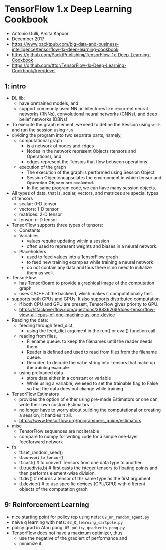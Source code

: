 # TensorFlow 1.x Deep Learning Cookbook
* Antonio Gulli, Amita Kapoor
* December 2017
* https://www.packtpub.com/big-data-and-business-intelligence/tensorflow-1x-deep-learning-cookbook
* https://github.com/PacktPublishing/TensorFlow-1x-Deep-Learning-Cookbook
* https://github.com/tttor/TensorFlow-1x-Deep-Learning-Cookbook/tree/devel

## 1: intro
* DL lib: 
  * have pretrained models, and 
  * support commonly used NN architectures like 
    recurrent neural networks (RNNs), convolutional neural networks (CNNs), and deep belief networks (DBNs)
* To execute the graph element, 
  we need to define the Session using `with` and run the session using `run`
* dividing the program into two separate parts, namely, 
  * computational graph 
    * is a network of nodes and edges
    * Nodes in the network represent Objects (tensors and Operations), and 
    * edges represent the Tensors that flow between operations
  * execution of the graph
    * The execution of the graph is performed using Session Object
    * Session Objectencapsulates the environment in which tensor and Operation Objects are evaluated.
    * In the same program code, we can have many session objects.
* All types of data, that is, scalar, vectors, and matrices are special types of tensors
  * scalar: 0-D tensor
  * vectors: 1-D tensor
  * matrices: 2-D tensor
  * tensor: n-D tensor
* TensorFlow supports three types of tensors:
  * Constants
  * Variables
    * values require updating within a session
    * often used to represent weights and biases in a neural network.
  * Placeholders
    * used to feed values into a TensorFlow graph
    * to feed new training examples while training a neural network
    * do not contain any data and thus there is no need to initialize them as well.
* TensorFlow 
  * has TensorBoard to provide a graphical image of the computation graph
  * uses C/C++ at the backend, which makes it computationally fast.
* supports both CPUs and GPUs. It also supports distributed computation
  * if both CPU and GPU are present, TensorFlow gives priority to GPU.
  * https://stackoverflow.com/questions/38836269/does-tensorflow-view-all-cpus-of-one-machine-as-one-device
* Reading the data: 
  * feeding through feed_dict, 
    * using the feed_dict argument in the run() or eval() function call
  * reading from files,
    * Filename queue: to keep the filenames until the reader needs them
    * Reader is defined and used to read from files from the filename queue.
    * Decoder: to decode the value string into Tensors that make up the training example
  * using preloaded data
    * store data either in a constant or variable
    * While using a variable, we need to set the trainable flag to False so that the data does not change while training
* TensorFlow Estimators
  * provides the option of either using pre-made Estimators or one can write their own custom Estimators
  * no longer have to worry about building the computational or creating a session, it handles it all.
  * https://www.tensorflow.org/programmers_guide/estimators
* misc
  * TensorFlow sequences are not iterable
  * compare to numpy for writing code for a simple one-layer feedforward network
* fn
  * tf.set_random_seed()
  * tf.convert_to_tensor()
  * tf.cast() # to convert Tensors from one data type to another
  * tf.truediv(a,b) # first casts the integer tensors to floating points and then performs element-wise division.
  * tf.div() # returns a tensor of the same type as the first argument.
  * tf.device() # to use specific devices (CPU/GPU) with different objects of the computation graph

## 9: Reinforcement Learning
* nice starting point for policy rep using nets: `02_nn_random_agent.py`
* naive q learning with nets: `03_Q_learning_cartpole.py`
* policy grad in Atari pong: `05_policy_gradients_pong.py`
* TensorFlow does not have a maximum optimizer, thus
  * use the negative of the gradient of performance and 
  * minimize it.
